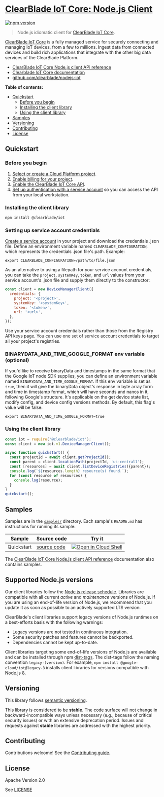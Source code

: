 # [ClearBlade IoT Core: Node.js Client](https://github.com/clearblade/nodejs-iot)

[![npm version](https://img.shields.io/npm/v/@clearblade/iot.svg)](https://www.npmjs.org/package/@clearblade/iot)

> Node.js idiomatic client for [ClearBlade IoT Core][product-docs].

[ClearBlade IoT Core](https://clearblade.atlassian.net/wiki/spaces/IC/overview?homepageId=2170716228) is a fully managed service for securely connecting and managing IoT devices, from a few to millions. Ingest data from connected devices and build rich applications that integrate with the other big data services of the ClearBlade Platform.

- [ClearBlade IoT Core Node.js client API reference][client-docs]
- [Clearblade IoT Core documentation][product-docs]
- [github.com/clearblade/nodejs-iot](https://github.com/clearblade/nodejs-iot)

**Table of contents:**

- [Quickstart](#quickstart)
  - [Before you begin](#before-you-begin)
  - [Installing the client library](#installing-the-client-library)
  - [Using the client library](#using-the-client-library)
- [Samples](#samples)
- [Versioning](#versioning)
- [Contributing](#contributing)
- [License](#license)

## Quickstart

### Before you begin

1.  [Select or create a Cloud Platform project][projects].
2.  [Enable billing for your project][billing].
3.  [Enable the ClearBlade IoT Core API][enable_api].
4.  [Set up authentication with a service account][auth] so you can access the API from your local workstation.

### Installing the client library

```bash
npm install @clearblade/iot
```

### Setting up service account credentials

[Create a service account](https://clearblade.atlassian.net/wiki/spaces/IC/pages/2240675843/Add+service+accounts+to+a+project) in your project and download the credentials .json file. Define an environment variable named `CLEARBLADE_CONFIGURATION`, which represents the credentials .json file's path. Example:

```
export CLEARBLADE_CONFIGURATION=/path/to/file.json
```

As an alternative to using a filepath for your service account credentials, you can take the `project`, `systemKey`, `token`, and `url` values from your service account's .json file and supply them directly to the constructor:

```javascript
const client = new DeviceManagerClient({
  credentials: {
    project: '<project>',
    systemKey: '<systemKey>',
    token: '<token>',
    url: '<url>',
  },
});
```

Use your service account credentials rather than those from the Registry API keys page. You can use one set of service account credentials to target all your project's registries.

### BINARYDATA_AND_TIME_GOOGLE_FORMAT env variable (optional)

If you'd like to receive binaryData and timestamps in the same format that the Google IoT node SDK supplies, you can define an environment variable named `BINARYDATA_AND_TIME_GOOGLE_FORMAT`. If this env variable is set as `true`, then it will give the binaryData object's response in byte array form and time in timestamp format, which will have seconds and nanos in it, following Google's structure. It's applicable on the get device state list, modify config, and device config versions methods. By default, this flag's value will be false.

```
export BINARYDATA_AND_TIME_GOOGLE_FORMAT=true
```

### Using the client library

```javascript
const iot = require('@clearblade/iot');
const client = new iot.v1.DeviceManagerClient();

async function quickstart() {
  const projectId = await client.getProjectId();
  const parent = client.locationPath(projectId, 'us-central1');
  const [resources] = await client.listDeviceRegistries({parent});
  console.log(`${resources.length} resource(s) found.`);
  for (const resource of resources) {
    console.log(resource);
  }
}
quickstart();
```

## Samples

Samples are in the [`samples/`](https://github.com/clearblade/nodejs-iot/tree/main/samples) directory. Each sample's `README.md` has instructions for running its sample.

| Sample     | Source code                                                                             | Try it                                                                                                                                                                                                     |
| ---------- | --------------------------------------------------------------------------------------- | ---------------------------------------------------------------------------------------------------------------------------------------------------------------------------------------------------------- |
| Quickstart | [source code](https://github.com/clearblade/nodejs-iot/blob/main/samples/quickstart.js) | [![Open in Cloud Shell][shell_img]](https://console.cloud.google.com/cloudshell/open?git_repo=https://github.com/clearblade/nodejs-iot&page=editor&open_in_editor=samples/quickstart.js,samples/README.md) |

The [ClearBlade IoT Core Node.js client API reference][client-docs] documentation also contains samples.

## Supported Node.js versions

Our client libraries follow the [Node.js release schedule](https://nodejs.org/en/about/releases/). Libraries are compatible with all current _active_ and _maintenance_ versions of Node.js. If you are using an end-of-life version of Node.js, we recommend that you update it as soon as possible to an actively supported LTS version.

ClearBlade's client libraries support legacy versions of Node.js runtimes on a best-efforts basis with the following warnings:

- Legacy versions are not tested in continuous integration.
- Some security patches and features cannot be backported.
- Dependencies cannot be kept up-to-date.

Client libraries targeting some end-of-life versions of Node.js are available and can be installed through npm [dist-tags](https://docs.npmjs.com/cli/dist-tag).
The dist-tags follow the naming convention `legacy-(version)`. For example, `npm install @google-cloud/iot@legacy-8` installs client libraries for versions compatible with Node.js 8.

## Versioning

This library follows [semantic versioning](http://semver.org/).

This library is considered to be **stable**. The code surface will not change in backward-incompatible ways unless necessary (e.g., because of critical security issues) or with
an extensive deprecation period. Issues and requests against **stable** libraries are addressed with the highest priority.

## Contributing

Contributions welcome! See the [Contributing guide](https://github.com/clearblade/nodejs-iot/blob/main/CONTRIBUTING.md).

## License

Apache Version 2.0

See [LICENSE](https://github.com/googleapis/nodejs-iot/blob/main/LICENSE)

[client-docs]: https://cloud.google.com/nodejs/docs/reference/iot/latest
[product-docs]: https://clearblade.atlassian.net/wiki/spaces/IC/pages/2200895497/All+concepts
[shell_img]: https://gstatic.com/cloudssh/images/open-btn.png
[projects]: https://console.cloud.google.com/project
[billing]: https://support.google.com/cloud/answer/6293499#enable-billing
[enable_api]: https://clearblade.atlassian.net/wiki/spaces/IC/pages/2230976570/Google+Cloud+Marketplace+Activation
[auth]: https://cloud.google.com/docs/authentication/getting-started

